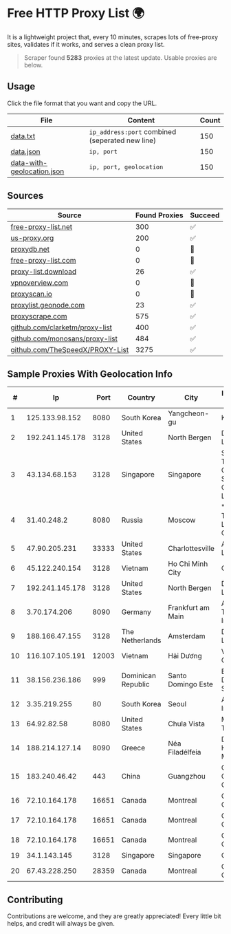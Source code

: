 
# Free HTTP Proxy List 🌍

It is a lightweight project that, every 10 minutes, scrapes lots of free-proxy sites, validates if it works, and serves a clean proxy list.


> Scraper found **5283** proxies at the latest update. Usable proxies are below.

## Usage

Click the file format that you want and copy the URL.


|File|Content|Count|
|----|-------|-----|
|[data.txt](https://raw.githubusercontent.com/themiralay/Proxy-List-World/master/data.txt)|`ip_address:port` combined (seperated new line)|150|
|[data.json](https://raw.githubusercontent.com/themiralay/Proxy-List-World/master/data.json)|`ip, port`|150|
|[data-with-geolocation.json](https://raw.githubusercontent.com/themiralay/Proxy-List-World/master/data-with-geolocation.json)|`ip, port, geolocation`|150|

## Sources

|Source|Found Proxies|Succeed|
|------|-------------|-------|
|[free-proxy-list.net](https://free-proxy-list.net)|300|✅|
|[us-proxy.org](https://www.us-proxy.org)|200|✅|
|[proxydb.net](http://proxydb.net)|0|🚫|
|[free-proxy-list.com](https://free-proxy-list.com/?page=&port=&type%5B%5D=http&type%5B%5D=https&up_time=0&search=Search)|0|🚫|
|[proxy-list.download](https://www.proxy-list.download/HTTP)|26|✅|
|[vpnoverview.com](https://vpnoverview.com/privacy/anonymous-browsing/free-proxy-servers)|0|🚫|
|[proxyscan.io](https://www.proxyscan.io)|0|🚫|
|[proxylist.geonode.com](https://proxylist.geonode.com/api/proxy-list?limit=300&page=1&sort_by=lastChecked&sort_type=desc&protocols=http,https)|23|✅|
|[proxyscrape.com](https://api.proxyscrape.com/v2/?request=displayproxies&protocol=http&timeout=10000&country=all&ssl=all&anonymity=all)|575|✅|
|[github.com/clarketm/proxy-list](https://raw.githubusercontent.com/clarketm/proxy-list/master/proxy-list-raw.txt)|400|✅|
|[github.com/monosans/proxy-list](https://raw.githubusercontent.com/monosans/proxy-list/main/proxies/http.txt)|484|✅|
|[github.com/TheSpeedX/PROXY-List](https://raw.githubusercontent.com/TheSpeedX/PROXY-List/master/http.txt)|3275|✅|


## Sample Proxies With Geolocation Info

|#|Ip|Port|Country|City|Internet Service Provider|
|-|--|----|-------|----|-------------------------|
|1|125.133.98.152|8080|South Korea|Yangcheon-gu|Korea Telecom|
|2|192.241.145.178|3128|United States|North Bergen|DigitalOcean, LLC|
|3|43.134.68.153|3128|Singapore|Singapore|Shenzhen Tencent Computer Systems Company Limited|
|4|31.40.248.2|8080|Russia|Moscow|"Cloud Technologies" LLC trading as Cloud.ru|
|5|47.90.205.231|33333|United States|Charlottesville|Alibaba.com LLC|
|6|45.122.240.154|3128|Vietnam|Ho Chi Minh City|CMCTELECOM|
|7|192.241.145.178|3128|United States|North Bergen|DigitalOcean, LLC|
|8|3.70.174.206|8090|Germany|Frankfurt am Main|Amazon Technologies Inc.|
|9|188.166.47.155|3128|The Netherlands|Amsterdam|DigitalOcean, LLC|
|10|116.107.105.191|12003|Vietnam|Hải Dương|Viettel Corporation|
|11|38.156.236.186|999|Dominican Republic|Santo Domingo Este|BITNET DOMINICANA, S.R.L.|
|12|3.35.219.255|80|South Korea|Seoul|Amazon.com, Inc.|
|13|64.92.82.58|8080|United States|Chula Vista|Momentum Telecom, Inc.|
|14|188.214.127.14|8090|Greece|Néa Filadélfeia|Digital Realty Hellas Single Member S.A|
|15|183.240.46.42|443|China|Guangzhou|China Mobile Communications Corporation|
|16|72.10.164.178|16651|Canada|Montreal|GloboTech Communications|
|17|72.10.164.178|16651|Canada|Montreal|GloboTech Communications|
|18|72.10.164.178|16651|Canada|Montreal|GloboTech Communications|
|19|34.1.143.145|3128|Singapore|Singapore|Google LLC|
|20|67.43.228.250|28359|Canada|Montreal|GloboTech Communications|



## Contributing

Contributions are welcome, and they are greatly appreciated! Every
little bit helps, and credit will always be given.

